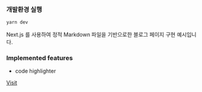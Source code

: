 ### 개발환경 실행

```bash
yarn dev
```

Next.js 를 사용하여 정적 Markdown 파일을 기반으로한 블로그 페이지 구현 예시입니다.

### Implemented features

- code highlighter

[Visit](https://my-blog-c4nrjwci5-hellosam1332.vercel.app/)
